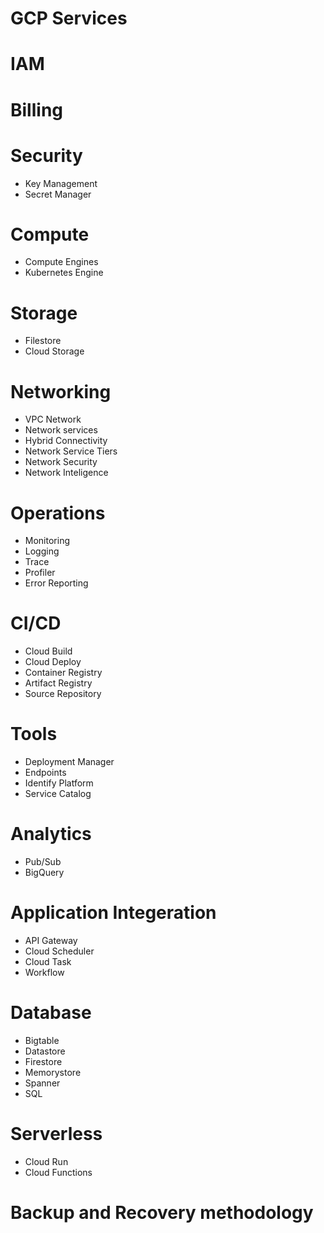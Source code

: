 # GCP Services
# IAM 
# Billing
# Security
- Key Management
- Secret Manager

# Compute
- Compute Engines
- Kubernetes Engine

# Storage
- Filestore
- Cloud Storage

# Networking
- VPC Network
- Network services
- Hybrid Connectivity
- Network Service Tiers
- Network Security
- Network Inteligence

# Operations
- Monitoring
- Logging
- Trace
- Profiler
- Error Reporting

# CI/CD
- Cloud Build
- Cloud Deploy
- Container Registry
- Artifact Registry
- Source Repository

# Tools 
- Deployment Manager
- Endpoints
- Identify Platform
- Service Catalog

# Analytics
- Pub/Sub
- BigQuery
    
# Application Integeration
- API Gateway
- Cloud Scheduler
- Cloud Task
- Workflow

# Database
- Bigtable
- Datastore
- Firestore
- Memorystore
- Spanner
- SQL

# Serverless
- Cloud Run
- Cloud Functions

# Backup and Recovery methodology
